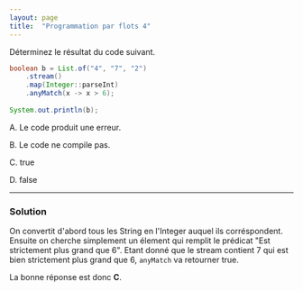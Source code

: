 ```yaml
---
layout: page
title:  "Programmation par flots 4"
---
```


Déterminez le résultat du code suivant.

```java
boolean b = List.of("4", "7", "2")
    .stream()
    .map(Integer::parseInt)
    .anyMatch(x -> x > 6);
    
System.out.println(b);
```

A. Le code produit une erreur.

B. Le code ne compile pas.

C. true

D. false

***


### Solution

On convertit d'abord tous les String en l'Integer auquel ils corréspondent.
Ensuite on cherche simplement un élement qui remplit le prédicat "Est strictement plus grand que 6". Etant donné que le stream contient 7 qui est bien strictement plus grand que 6, `anyMatch` va retourner true.

La bonne réponse est donc **C**.